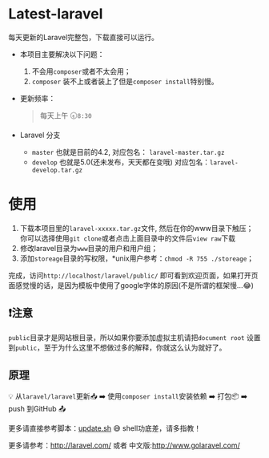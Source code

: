 Latest-laravel
==============

每天更新的Laravel完整包，下载直接可以运行。

- 本项目主要解决以下问题：

    1. 不会用`composer`或者不太会用；
    2. `composer` 装不上或者装上了但是`composer install`特别慢。

- 更新频率：
    > 每天上午 :clock830:`8:30`

- Laravel 分支
    - `master` 也就是目前的4.2, 对应包名： `laravel-master.tar.gz`
    - `develop` 也就是5.0(还未发布，天天都在变哦) 对应包名：`laravel-develop.tar.gz`

# 使用
1. 下载本项目里的`laravel-xxxxx.tar.gz`文件, 然后在你的www目录下触压；
    你可以选择使用`git clone`或者点击上面目录中的文件后`view raw`下载
2. 修改laravel目录为`www`目录的用户和用户组；
3. 添加`storeage`目录的写权限，*unix用户参考：`chmod -R 755 ./storeage`；

完成，访问`http://localhost/laravel/public/` 即可看到欢迎页面，如果打开页面感觉慢的话，是因为模板中使用了google字体的原因(不是所谓的框架慢...:joy:)

## :heavy_exclamation_mark:注意
`public`目录才是网站根目录，所以如果你要添加虚拟主机请把`document root` 设置到`public`，至于为什么这里不想做过多的解释，你就这么认为就好了。

## 原理

:bulb: 从`laravel/laravel`更新:inbox_tray: :arrow_right:  使用`composer install`安装依赖 :arrow_right: 打包:package: :arrow_right:  push 到GitHub :outbox_tray:

更多请直接参考脚本：[update.sh](https://github.com/overtrue/latest-laravel/blob/master/update.sh) :sweat_smile: shell功底差，请多指教！

更多请参考：http://laravel.com/ 或者 中文版:http://www.golaravel.com/

